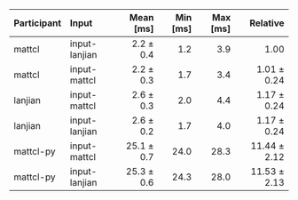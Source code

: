 | Participant | Input | Mean [ms] | Min [ms] | Max [ms] | Relative |
|:---|:---|---:|---:|---:|---:|
| mattcl | input-lanjian | 2.2 ± 0.4 | 1.2 | 3.9 | 1.00 |
| mattcl | input-mattcl | 2.2 ± 0.3 | 1.7 | 3.4 | 1.01 ± 0.24 |
| lanjian | input-mattcl | 2.6 ± 0.3 | 2.0 | 4.4 | 1.17 ± 0.24 |
| lanjian | input-lanjian | 2.6 ± 0.2 | 1.7 | 4.0 | 1.17 ± 0.24 |
| mattcl-py | input-mattcl | 25.1 ± 0.7 | 24.0 | 28.3 | 11.44 ± 2.12 |
| mattcl-py | input-lanjian | 25.3 ± 0.6 | 24.3 | 28.0 | 11.53 ± 2.13 |
